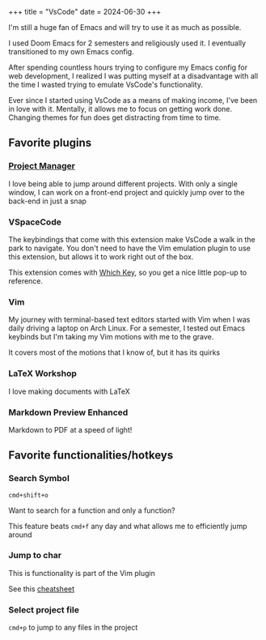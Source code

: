 +++
title = "VsCode"
date = 2024-06-30
+++

I'm still a huge fan of Emacs and will try to use it as much as possible.

I used Doom Emacs for 2 semesters and religiously used it. I eventually transitioned to my own Emacs config.

After spending countless hours trying to configure my Emacs config for web development, I realized I was putting myself at a disadvantage with all the time I wasted trying to emulate VsCode's functionality.

Ever since I started using VsCode as a means of making income, I've been in love with it. Mentally, it allows me to focus on getting work done. Changing themes for fun does get distracting from time to time.

## Favorite plugins

### [Project Manager](https://github.com/alefragnani/vscode-project-manager)

I love being able to jump around different projects. With only a single window, I can work on a front-end project and quickly jump over to the back-end in just a snap

### VSpaceCode

The keybindings that come with this extension make VsCode a walk in the park to navigate. You don't need to have the Vim emulation plugin to use this extension, but allows it to work right out of the box.

This extension comes with [Which Key](https://marketplace.visualstudio.com/items?itemName=VSpaceCode.whichkey), so you get a nice little pop-up to reference.

### Vim

My journey with terminal-based text editors started with Vim when I was daily driving a laptop on Arch Linux. For a semester, I tested out Emacs keybinds but I'm taking my Vim motions with me to the grave.

It covers most of the motions that I know of, but it has its quirks

### LaTeX Workshop

I love making documents with LaTeX

### Markdown Preview Enhanced

Markdown to PDF at a speed of light!

## Favorite functionalities/hotkeys

### Search Symbol

`cmd+shift+o`

Want to search for a function and only a function?

This feature beats `cmd+f` any day and what allows me to efficiently jump around

### Jump to char

This is functionality is part of the Vim plugin

See this [cheatsheet](https://www.barbarianmeetscoding.com/boost-your-coding-fu-with-vscode-and-vim/cheatsheet/)

### Select project file

`cmd+p` to jump to any files in the project
